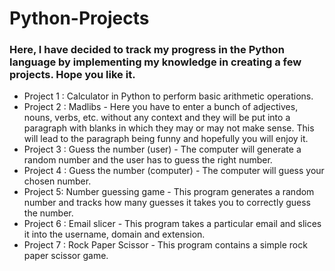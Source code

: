 # Python-Projects
### Here, I have decided to track my progress in the Python language by implementing my knowledge in creating a few projects. Hope you like it.
- Project 1 : Calculator in Python to perform basic arithmetic operations.
- Project 2 : Madlibs - Here you have to enter a bunch of adjectives, nouns, verbs, etc. without any context and they will be put into a paragraph with blanks in which they may or may not make sense. This will lead to the paragraph being funny and hopefully you will enjoy it.
- Project 3 : Guess the number (user) - The computer will generate a random number and the user has to guess the right number. 
- Project 4 : Guess the number (computer) - The computer will guess your chosen number.
- Project 5: Number guessing game - This program generates a random number and tracks how many guesses it takes you to correctly guess the number.
- Project 6 : Email slicer - This program takes a particular email and slices it into the username, domain and extension.
- Project 7 : Rock Paper Scissor - This program contains a simple rock paper scissor game.
